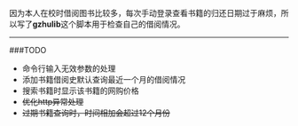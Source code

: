 因为本人在校时借阅图书比较多，每次手动登录查看书籍的归还日期过于麻烦，所以写了**gzhulib**这个脚本用于检查自己的借阅情况。

---

###TODO

* 命令行输入无效参数的处理
* 添加书籍借阅史默认查询最近一个月的借阅情况
* 搜索书籍时显示该书籍的网购价格
* <del>优化http异常处理</del>
* <del>过期书籍查询时，时间相加会超过12个月份</del>
